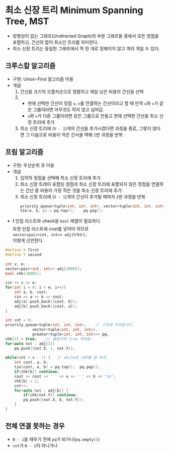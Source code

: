 # 최소 신장 트리 Minimum Spanning Tree, MST
* 방향성이 없는 그래프(Undirected Graph)의 부분 그래프들 중에서 모든 정점을 포함하고, 간선의 합이 최소인 트리를 의미한다.
* 최소 신장 트리는 동일한 그래프에서 딱 한 개로 정해지지 않고 여러 개일 수 있다.

## 크루스칼 알고리즘
* 구현: Union-Find 알고리즘 이용
* 개념
    1. 간선을 크기의 오름차순으로 정렬하고 제일 낮은 비용의 간선을 선택
    2. 
        * 현재 선택한 간선이 정점 `u`, `v`를 연결하는 간선이라고 할 때 만약 `u`와 `v`가 같은 그룹이라면 아무것도 하지 않고 넘어감.
        * `u`와 `v`가 다른 그룹이라면 같은 그룹으로 만들고 현재 선택한 간선을 최소 신장 트리에 추가
    3. 최소 신장 트리에 (`V - 1`)개의 간선을 추가시켰다면 과정을 종료, 그렇지 않다면 그 다음으로 비용이 작은 간서을 택해 `2`번 과정을 반복

## 프림 알고리즘
* 구현: 우선순위 큐 이용
* 개념
    1. 임의의 정점을 선택해 최소 신장 트리에 추가
    2. 최소 신장 트레이 포함된 정점과 최소 신장 트리에 포함되지 않은 정점을 연결하는 간선 중 비용이 가장 작은 것을 최소 신장 트리에 추가
    3. 최소 신장 트리에 (`V - 1`)개의 간선이 추가될 때까지 `2`번 과정을 반복
        ```cpp
        priority_queue<tuple<int, int, int>, vector<tuple<int, int, int>>, greater<tuple<int, int, int>>> pq;
        tie(a, b, c) = pq.top();    pq.pop();
        ```
* ❗ 인접 리스트와 check용 `bool` 배열이 필요하다.  
또한 인접 리스트에 cost를 넣어야 하므로  
`vector<pair<int, int>> adj[V개수];`  
이렇게 선언한다.

```cpp
#define X first
#define Y second
​
int v, e;
vector<pair<int, int>> adj[10005];
bool chk[10005];
​
cin >> v >> e;
for(int i = 0; i < e; i++){
    int a, b, cost;
    cin >> a >> b >> cost;
    adj[a].push_back({cost, b});
    adj[b].push_back({cost, a});
​}​
​
int cnt = 0;
priority_queue<tuple<int, int, int>,    // 구조에 주의합시다.
            vector<tuple<int, int, int>>,
            greater<tuple<int, int, int>>> pq;
chk[1] = true;    // 출발지에 true 먹여줌💥
for(auto nxt : adj[1])
    pq.push({nxt.X, 1, nxt.Y});
​
while(cnt < v - 1) {   // while문 내부를 잘 보자.
    int cost, a, b;
    tie(cost, a, b) = pq.top();  pq.pop();
    if(chk[b]) continue;
    cout << cost << ' ' << a << ' ' << b << '\n';
    chk[b] = 1;
    cnt++;
    for(auto nxt : adj[b]) {
        if(chk[nxt.Y]) continue;
    ​    pq.push({nxt.X, b, nxt.Y});
    }
}
```

## 전체 연결 못하는 경우
* `N - 1`을 채우기 전에 `pq`가 비거나(`pq.empty()`)
* `cnt`가 `N - 1`이 아니거나
